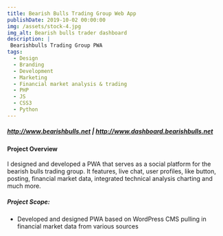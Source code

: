 ```yaml
---
title: Bearish Bulls Trading Group Web App
publishDate: 2019-10-02 00:00:00
img: /assets/stock-4.jpg
img_alt: Bearish bulls trader dashboard
description: |
 Bearishbulls Trading Group PWA
tags:
  - Design
  - Branding
  - Development
  - Marketing
  - Financial market analysis & trading
  - PHP
  - JS
  - CSS3
  - Python
---
```


##### http://www.bearishbulls.net | http://www.dashboard.bearishbulls.net
#### Project Overview
I designed and developed a PWA that serves as a social platform for the bearish bulls trading group. It features, live chat, user profiles, like button, posting, financial market data, integrated technical analysis charting and much more.

##### Project Scope:
 - Developed and designed PWA based on WordPress CMS pulling in financial market data from various sources
